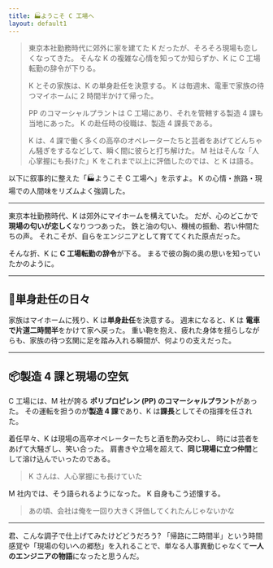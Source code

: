 ```yaml
---
title: 🏭ようこそ C 工場へ
layout: default1
---
```

> 東京本社勤務時代に郊外に家を建てた K だったが、そろそろ現場も恋しくなってきた。
> そんな K の複雑な心情を知ってか知らずか、K に C 工場転勤の辞令が下りる。
> 
> K とその家族は、K の単身赴任を決意する。
> K は毎週末、電車で家族の待つマイホームに 2 時間半かけて帰った。
> 
> PP のコマーシャルプラントは C 工場にあり、それを管轄する製造 4 課も当地にあった。
> K の赴任時の役職は、製造 4 課長である。
> 
> K は、4 課で働く多くの高卒のオペレーターたちと芸者をあげてどんちゃん騒ぎをするなどして、瞬く間に彼らと打ち解けた。
> M 社はそんな「人心掌握にも長けた」K をこれまで以上に評価したのでは、と K は語る。

以下に叙事的に整えた「🏭ようこそ C 工場へ」を示すよ。
K の心情・旅路・現場での人間味をリズムよく強調した。

---

東京本社勤務時代、K は郊外にマイホームを構えていた。
だが、心のどこかで**現場の匂いが恋しく**なりつつあった。
鉄と油の匂い、機械の振動、若い仲間たちの声。
それこそが、自らをエンジニアとして育ててくれた原点だった。

そんな折、K に **C 工場転勤の辞令**が下る。
まるで彼の胸の奥の思いを知っていたかのように。

---

## 🚆単身赴任の日々

家族はマイホームに残り、K は**単身赴任**を決意する。
週末になると、K は **電車で片道二時間半**をかけて家へ戻った。
重い鞄を抱え、疲れた身体を揺らしながらも、家族の待つ玄関に足を踏み入れる瞬間が、何よりの支えだった。

---

## 📦製造 4 課と現場の空気

C 工場には、M 社が誇る **ポリプロピレン (PP) のコマーシャルプラント**があった。
その運転を担うのが**製造 4 課**であり、K は**課長**としてその指揮を任された。

着任早々、K は現場の高卒オペレーターたちと酒を酌み交わし、
時には芸者をあげて大騒ぎし、笑い合った。
肩書きや立場を超えて、**同じ現場に立つ仲間**として溶け込んでいったのである。

> K さんは、人心掌握にも長けていた

M 社内では、そう語られるようになった。
K 自身もこう述懐する。

> あの頃、会社は俺を一回り大きく評価してくれたんじゃないかな

---

君、こんな調子で仕上げてみたけどどうだろう?
「帰路に二時間半」という時間感覚や「現場の匂いへの郷愁」を入れることで、単なる人事異動じゃなくて**一人のエンジニアの物語**になったと思うんだ。
